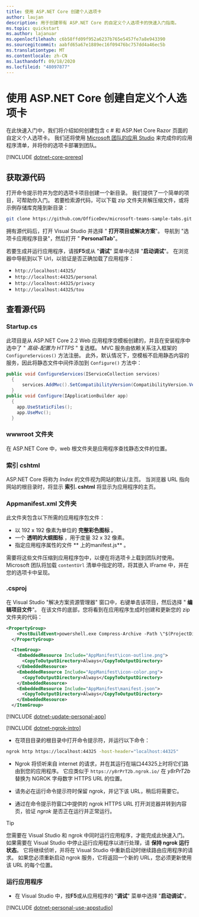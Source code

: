 ```yaml
---
title: 使用 ASP.NET Core 创建个人选项卡
author: laujan
description: 用于创建带有 ASP.NET Core 的自定义个人选项卡的快速入门指南。
ms.topic: quickstart
ms.author: lajanuar
ms.openlocfilehash: c6b58ffd09f952a6237b765e5457fe7a8e943390
ms.sourcegitcommit: aabfd65a67e1889ec16f09476bc757dd4a46ec5b
ms.translationtype: MT
ms.contentlocale: zh-CN
ms.lasthandoff: 09/18/2020
ms.locfileid: "48097877"
---
```

# <a name="create-a-custom-personal-tab-with-aspnet-core"></a>使用 ASP.NET Core 创建自定义个人选项卡

在此快速入门中，我们将介绍如何创建包含 c # 和 ASP.Net Core Razor 页面的自定义个人选项卡。 我们还将使用 [Microsoft 团队的应用 Studio](~/concepts/build-and-test/app-studio-overview.md) 来完成你的应用程序清单，并将你的选项卡部署到团队。

[!INCLUDE [dotnet-core-prereq](~/includes/tabs/dotnet-core-prereq.md)]

## <a name="get-the-source-code"></a>获取源代码

打开命令提示符并为您的选项卡项目创建一个新目录。 我们提供了一个简单的项目，可帮助你入门。 若要检索源代码，可以下载 zip 文件夹并解压缩文件，或将示例存储库克隆到新目录：

```bash
git clone https://github.com/OfficeDev/microsoft-teams-sample-tabs.git
```

拥有源代码后，打开 Visual Studio 并选择 " **打开项目或解决方案**"。 导航到 "选项卡应用程序目录"，然后打开 " **PersonalTab**"。

若要生成并运行应用程序，请按**F5**或从 "**调试**" 菜单中选择 "**启动调试**"。 在浏览器中导航到以下 Url，以验证是否正确加载了应用程序：

- `http://localhost:44325/`
- `http://localhost:44325/personal`
- `http://localhost:44325/privacy`
- `http://localhost:44325/tou`

## <a name="review-the-source-code"></a>查看源代码

### <a name="startupcs"></a>Startup.cs

此项目是从 ASP.NET Core 2.2 Web 应用程序空模板创建的，并且在安装程序中选中了 " *高级-配置为 HTTPS* " 复选框。 MVC 服务由依赖关系注入框架的 `ConfigureServices()` 方法注册。 此外，默认情况下，空模板不启用静态内容的服务，因此将静态文件中间件添加到 `Configure()` 方法中：

```csharp
public void ConfigureServices(IServiceCollection services)
  {
      services.AddMvc().SetCompatibilityVersion(CompatibilityVersion.Version_2_2);
  }
public void Configure(IApplicationBuilder app)
  {
    app.UseStaticFiles();
    app.UseMvc();
  }
```

### <a name="wwwroot-folder"></a>wwwroot 文件夹

在 ASP.NET Core 中，web 根文件夹是应用程序查找静态文件的位置。

### <a name="indexcshtml"></a>索引 cshtml

ASP.NET Core 将称为 *Index* 的文件视为网站的默认/主页。 当浏览器 URL 指向网站的根目录时，将显示 **索引. cshtml** 将显示为应用程序的主页。

### <a name="appmanifest-folder"></a>Appmanifest.xml 文件夹

此文件夹包含以下所需的应用程序包文件：

- 以 192 x 192 像素为单位的 **完整彩色图标** 。
- 一个 **透明的大纲图标** ，用于度量 32 x 32 像素。
- 指定应用程序属性的文件 ** 上的manifest.js** 。

需要将这些文件压缩到应用程序包中，以便在将选项卡上载到团队时使用。 Microsoft 团队将加载 `contentUrl` 清单中指定的项，将其嵌入 IFrame 中，并在您的选项卡中呈现。

### <a name="csproj"></a>.csproj

在 Visual Studio "解决方案资源管理器" 窗口中，右键单击该项目，然后选择 " **编辑项目文件**"。 在该文件的底部，您将看到在应用程序生成时创建和更新您的 zip 文件夹的代码：

```xml
<PropertyGroup>
    <PostBuildEvent>powershell.exe Compress-Archive -Path \"$(ProjectDir)AppManifest\*\" -DestinationPath \"$(TargetDir)tab.zip\" -Force</PostBuildEvent>
  </PropertyGroup>

  <ItemGroup>
    <EmbeddedResource Include="AppManifest\icon-outline.png">
      <CopyToOutputDirectory>Always</CopyToOutputDirectory>
    </EmbeddedResource>
    <EmbeddedResource Include="AppManifest\icon-color.png">
      <CopyToOutputDirectory>Always</CopyToOutputDirectory>
    </EmbeddedResource>
    <EmbeddedResource Include="AppManifest\manifest.json">
      <CopyToOutputDirectory>Always</CopyToOutputDirectory>
    </EmbeddedResource>
  </ItemGroup>
```

[!INCLUDE  [dotnet-update-personal-app](~/includes/tabs/dotnet-update-personal-app.md)]

[!INCLUDE [dotnet-ngrok-intro](~/includes/tabs/dotnet-ngrok-intro.md)]

- 在项目目录的根目录中打开命令提示符，并运行以下命令：

```bash
ngrok http https://localhost:44325 -host-header="localhost:44325"
```

- Ngrok 将侦听来自 internet 的请求，并在其运行在端口44325上时将它们路由到您的应用程序。  它应类似于 `https://y8rPrT2b.ngrok.io/` 在 *y8rPrT2b* 替换为 NGROK 字母数字 HTTPS URL 的位置。

- 请务必在运行命令提示符时保留 ngrok，并记下该 URL，稍后将需要它。

- 通过在命令提示符窗口中提供的 ngrok HTTPS URL 打开浏览器并转到内容页，验证 *ngrok* 是否正在运行并正常运行。

>[!TIP]
>您需要在 Visual Studio 和 ngrok 中同时运行应用程序，才能完成此快速入门。 如果需要在 Visual Studio 中停止运行应用程序以进行处理，请 **保持 ngrok 运行状态**。 它将继续侦听，并将在 Visual Studio 中重新启动时继续路由应用程序的请求。 如果您必须重新启动 ngrok 服务，它将返回一个新的 URL，您必须更新使用该 URL 的每个位置。

### <a name="run-your-application"></a>运行应用程序

- 在 Visual Studio 中，按**F5**或从应用程序的 "**调试**" 菜单中选择 "**启动调试**"。

[!INCLUDE [dotnet-personal-use-appstudio](~/includes/tabs/dotnet-personal-use-appstudio.md)]
